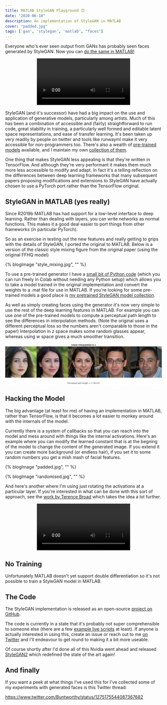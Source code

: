 ```yaml
---
title: MATLAB StyleGAN Playground 🙃
date: "2020-06-18"
description: An implementation of StyleGAN in MATLAB
cover: "padded.jpg"
tags: ['gan', 'stylegan', 'matlab', "faces"]
---
```


Everyone who's ever seen output from GANs has probably seen faces generated by StyleGAN. Now you can [do the same in MATLAB!](https://github.com/justinpinkney/stylegan-matlab-playground)

<p align="center">
<video controls src="circle.mp4" loop="true"></video>
</p>

StyleGAN (and it's successor) have had a big impact on the use and application of generative models, particularly among artists. Much of this has been a combination of accessible and (fairly) straightforward to run code, great stability in training, a particularly well formed and editable latent space representations, and ease of transfer learning. It's been taken up very readily by people on twitter and tools like runwayml make it very accessible for non-programmers too. There's also a wealth of [pre-trained models](https://github.com/justinpinkney/awesome-pretrained-stylegan) available, and I maintain my own [collection of them](../pretrained-stylegan).

One thing that makes StyleGAN less appealing is that they're written in TensorFlow. And although they're very performant it makes them much more less accessible to modify and adapt. In fact it's a telling reflection on the differences between deep learning frameworks that many subsequent papers proposing modifications and extensions to StyleGAN have actually chosen to use a PyTorch port rather than the TensorFlow original.

## StyleGAN in MATLAB (yes really)

Since R2019b MATLAB has had support for a low-level interface to deep learning. Rather than dealing with layers, you can write networks as normal functions. This makes it a good deal easier to port things from other frameworks (in particular PyTorch).

So as an exercise in testing out the new features and really getting to grips with the details of StyleGAN, I ported the original to MATLAB. Below is a version of the classic style mixing figure from the original paper (using the original FFHQ model)

{% blogImage "style_mixing.jpg", "" %}

To use a pre-trained generator I have a [small bit of Python code](https://github.com/justinpinkney/stylegan-matlab-playground/blob/master/scripts/stylegan_convertor.ipynb) (which you can run freely in Colab without needing any Python setup) which allows you to take a model trained in the original implementation and convert the weights to a .mat file for use in MATLAB. If you're looking for some pre-trained models a good place is [my pretrained StyleGAN model collection](https://github.com/justinpinkney/awesome-pretrained-stylegan).

As well as simply creating faces using the generator it's now very simple to use the rest of the deep learning features in MATLAB. For example you can use one of the pre-trained models to compute a perceptual path length to see the differences in interpolation methods. (Note the original uses a different perceptual loss so the numbers aren't comparable to those in the paper) Interpolation in z space makes some random glasses appear, whereas using w space gives a much smoother transition.

![](interp.gif)

## Hacking the Model

The big advantage (at least for me) of having an implementation in MATLAB, rather than TensorFlow, is that it becomes a lot easier to monkey around with the internals of the model.

Currently there is a system of callbacks so that you can reach into the model and mess around with things like the internal activations. Here's an example where you can modify the learned constant that is at the begning of the model to change the content of the generated image. If you extend it you can create more background (or endless hair), if you set it to some random numbers you get a mish mash of facial features.

{% blogImage "padded.jpg", "" %}

{% blogImage "randomised.jpg", "" %}

And here's another where I'm using just rotating the activations at a particular layer. If you're interested in what can be done with this sort of approach, see the [work by Terence Broad](https://terencebroad.com/research/network-bending) which takes the idea a lot further.

<p align="center">
<video controls src="rotate.mp4" loop="true"></video>
</p>

## No Training

Unfortunately MATLAB doesn't yet support double differentiation so it's not possible to train a StyleGAN model in MATLAB.

## The Code

The StyleGAN implementation is released as an open-source [project on GitHub](https://github.com/justinpinkney/stylegan-matlab-playground).

The code is currently in a state that it's probably not super comprehensible to someone else (there are a few [example live scripts](https://github.com/justinpinkney/stylegan-matlab-playground#examples) at least). If anyone is actually interested in using this, create an issue or reach out to me [on Twitter](https://twitter.com/buntworthy) and I'll endeavour to get round to making it a bit more useable.

Of course shortly after I'd done all of this Nvidia went ahead and released [StyleGAN2](https://github.com/NVlabs/stylegan2) which redefined the state of the art again!

## And finally

If you want a peek at what things I've used this for I've collected some of my experiments with generated faces is this Twitter thread:

https://www.twitter.com/Buntworthy/status/1275175544087367682